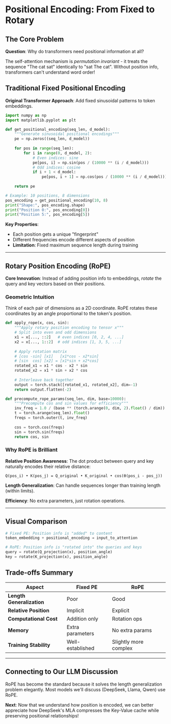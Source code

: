# Positional Encoding: From Fixed to Rotary

## The Core Problem

**Question**: Why do transformers need positional information at all?

The self-attention mechanism is *permutation invariant* - it treats the sequence "The cat sat" identically to "sat The cat". Without position info, transformers can't understand word order!

## Traditional Fixed Positional Encoding

**Original Transformer Approach**: Add fixed sinusoidal patterns to token embeddings.

```python
import numpy as np
import matplotlib.pyplot as plt

def get_positional_encoding(seq_len, d_model):
    """Generate sinusoidal positional encodings"""
    pe = np.zeros((seq_len, d_model))
    
    for pos in range(seq_len):
        for i in range(0, d_model, 2):
            # Even indices: sine
            pe[pos, i] = np.sin(pos / (10000 ** (i / d_model)))
            # Odd indices: cosine  
            if i + 1 < d_model:
                pe[pos, i + 1] = np.cos(pos / (10000 ** (i / d_model)))
    
    return pe

# Example: 10 positions, 8 dimensions
pos_encoding = get_positional_encoding(10, 8)
print("Shape:", pos_encoding.shape)
print("Position 0:", pos_encoding[0])
print("Position 5:", pos_encoding[5])
```

**Key Properties**:
- Each position gets a unique "fingerprint"
- Different frequencies encode different aspects of position
- **Limitation**: Fixed maximum sequence length during training

---

## Rotary Position Encoding (RoPE)

**Core Innovation**: Instead of adding position info to embeddings, *rotate* the query and key vectors based on their positions.

### Geometric Intuition

Think of each pair of dimensions as a 2D coordinate. RoPE rotates these coordinates by an angle proportional to the token's position.

```python
def apply_rope(x, cos, sin):
    """Apply rotary position encoding to tensor x"""
    # Split into even and odd dimensions
    x1 = x[..., ::2]   # even indices [0, 2, 4, ...]
    x2 = x[..., 1::2]  # odd indices [1, 3, 5, ...]
    
    # Apply rotation matrix
    # [cos -sin] [x1]   [x1*cos - x2*sin]
    # [sin  cos] [x2] = [x1*sin + x2*cos]
    rotated_x1 = x1 * cos - x2 * sin
    rotated_x2 = x1 * sin + x2 * cos
    
    # Interleave back together
    output = torch.stack([rotated_x1, rotated_x2], dim=-1)
    return output.flatten(-2)

def precompute_rope_params(seq_len, dim, base=10000):
    """Precompute cos and sin values for efficiency"""
    inv_freq = 1.0 / (base ** (torch.arange(0, dim, 2).float() / dim))
    t = torch.arange(seq_len).float()
    freqs = torch.outer(t, inv_freq)
    
    cos = torch.cos(freqs)
    sin = torch.sin(freqs)
    return cos, sin
```

### Why RoPE is Brilliant

**Relative Position Awareness**: The dot product between query and key naturally encodes their relative distance:

```
Q(pos_i) • K(pos_j) = Q_original • K_original • cos(θ(pos_i - pos_j))
```

**Length Generalization**: Can handle sequences longer than training length (within limits).

**Efficiency**: No extra parameters, just rotation operations.

---

## Visual Comparison

```python
# Fixed PE: Position info is "added" to content
token_embedding + positional_encoding → input_to_attention

# RoPE: Position info is "rotated into" the queries and keys
query = rotate(Q_projection(x), position_angle)
key = rotate(K_projection(x), position_angle)
```

## Trade-offs Summary

| Aspect | Fixed PE | RoPE |
|--------|----------|------|
| **Length Generalization** | Poor | Good |
| **Relative Position** | Implicit | Explicit |
| **Computational Cost** | Addition only | Rotation ops |
| **Memory** | Extra parameters | No extra params |
| **Training Stability** | Well-established | Slightly more complex |

---

## Connecting to Our LLM Discussion

RoPE has become the standard because it solves the length generalization problem elegantly. Most models we'll discuss (DeepSeek, Llama, Qwen) use RoPE.

**Next**: Now that we understand how position is encoded, we can better appreciate how DeepSeek's MLA compresses the Key-Value cache while preserving positional relationships!